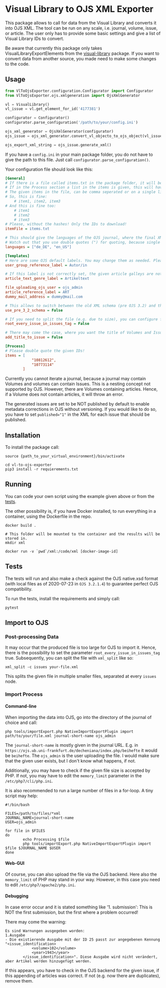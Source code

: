 # Visual Library to OJS XML Exporter 
This package allows to call for data from the Visual Library and converts it into OJS XML. The tool can be run on any scale, i.e. journal, volume, issue, or article. The user only has to provide some basic settings and give a list of Visual Library IDs to convert.

Be aware that currently this package only takes VisualLibraryExportElements from the [visual-library](https://dev.git.ub.uni-frankfurt.de/apachzelt/visual-library) package. If you want to convert data from another source, you made need to make some changes to the code.

## Usage

```python
from VlToOjsExporter.configuration.Configurator import Configurator
from VlToOjsExporter.ojs.xmlgeneration import OjsXmlGenerator

vl = VisualLibrary()
vl_issue = vl.get_element_for_id('4177381')

configurator = Configurator()
configurator.parse_configuration('/path/to/your/config.ini')

ojs_xml_generator = OjsXmlGenerator(configurator)
ojs_issue = ojs_xml_generator.convert_vl_objecto_to_ojs_object(vl_issue)

ojs_export_xml_string = ojs_issue.generate_xml()
```

If you have a `config.ini` in your main package folder, you do not have to give the path to this file. Just call `configurator.parse_configuration()`.

Your configuration file should look like this:

```ini
[General]
# If there is a file called items.txt in the package folder, it will be taken as a list of items to process.
# If in the Process section a list in the items is given, this will have precedence.
# The given items in the file, can be comma seperated or on a single line each.
# So, this is fine:
    # item1, item2, item3
# And this is fine too:
    # item1
    # item2
    # item3
# Please, without the hashes! Only the IDs to download!
itemFile = items.txt

# This should give the languages of the OJS journal, where the final XML is read to!
# Watch out that you use double quotes (") for quoting, because single quotes cause an error...
languages = ["de_DE", "en_US"]

[Templates]
# Here are some OJS default labels. You may change them as needed. Please note, that you do not need quotations for strings, only for strings in lists! 
user_group_reference_label = Autor/in

# If this label is not correctly set, the given article galleys are not displayed in OJS.
article_text_genre_label = Artikeltext

file_uploading_ojs_user = ojs_admin
article_reference_label = ART
dummy_mail_address = dummy@mail.com

# This allows to switch between the old XML schema (pre OJS 3.2) and the new XML schema
use_pre_3_2_schema = False

# If you need to split the file (e.g. due to size), you can configure for every issue to have it's own <issues> tag.
root_every_issue_in_issues_tag = False

# There may come the case, where you want the title of Volumes and Issues to be shown in OJS. To do so, set this value True. If this value is unset, False is the default.
add_title_to_issue = False

[Process]
# Please double quote the given IDs!
items = [
            "10812612",
            "10773114"
        ]
```

Currently you cannot iterate a journal, because a journal may contain Volumes and volumes can contain Issues. This is a nesting concept not supported by OJS. However, there are Volumes containing articles. Hence, if a Volume does not contain articles, it will throw an error.

The generated issues are set to be NOT published by default to enable metadata corrections in OJS without versioning. If you would like to do so, you have to set `published="1"` in the XML for each issue that should be published.

## Installation
To install the package call:

```shell script
source {path_to_your_virtual_environment}/bin/activate

cd vl-to-ojs-exporter
pip3 install -r requierements.txt
```

## Running
You can code your own script using the example given above or from the [tests](/vl-to-ojs-exporter/src/branch/master/tests/testXmlGeneration.py).

The other possibility is, if you have Docker installed, to run everything in a container, using the Dockerfile in the repo.

```shell script
docker build .

# This folder will be mounted to the container and the results will be stored in. 
mkdir xml

docker run -v `pwd`/xml:/code/xml [docker-image-id]
```

## Tests
The tests will run and also make a check against the OJS native.xsd format (with local files as of 2020-07-23 in `OJS 3.2.1.4`) to guarantee perfect OJS compatibility.

To run the tests, install the requirements and simply call:

`pytest`

## Import to OJS
### Post-processing Data
It may occur that the produced file is too large for OJS to import it. Hence, there is the possibility to set the parameter `root_every_issue_in_issues_tag` true. Subsequently, you can split the file with `xml_split` like so:

```shell script
xml_split -c issues your-file.xml
```

This splits the given file in multiple smaller files, separated at every `issues` node.

### Import Process
#### Command-line
When importing the data into OJS, go into the directory of the journal of choice and call:

```shell script
php tools/importExport.php NativeImportExportPlugin import path/to/your/file.xml journal-short-name ojs_admin
```

The `journal-short-name` is mostly given in the journal URL. E.g. in `https://ojs.ub.uni-frankfurt.de/decheniana/index.php/beihefte` it would be `beihefte`. The `ojs_admin` is the user uploading the file. I would make sure that the given user exists, but I don't know what happens, if not.

Additionally, you may have to check if the given file size is accepted by PHP. If not, you may have to edit the `memory_limit` parameter in the `/etc/php7/cli/php.ini`. 

It is also recommended to run a large number of files in a for-loop. A tiny script may help:

```shell script
#!/bin/bash

FILES=/path/to/files/*xml
JOURNAL_NAME=journal-short-name
USER=ojs_admin

for file in $FILES
do
        echo Processing $file
        php tools/importExport.php NativeImportExportPlugin import $file $JOURNAL_NAME $USER
done
```

#### Web-GUI
Of course, you can also upload the file via the OJS backend. Here also the `memory_limit` of PHP may stand in your way. However, in this case you need to edit `/etc/php7/apache2/php.ini`.

#### Debugging
In case error occur and it is stated something like '1. submission': This is NOT the first submission, but the first where a problem occurred! 

There may come the warning:

```shell script
Es sind Warnungen ausgegeben worden:
1.Ausgabe
- Die existierende Ausgabe mit der ID 25 passt zur angegebenen Kennung "<issue_identification>
			<volume>102</volume>
			<year>1943</year>
		</issue_identification>". Diese Ausgabe wird nicht verändert, aber Artikel werden hinzugefügt werden.
```

If this appears, you have to check in the OJS backend for the given issue, if this appending of articles was correct. If not (e.g. now there are duplicates), remove them.